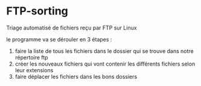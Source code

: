 # FTP-sorting
Triage automatisé de fichiers reçu par FTP sur Linux

le programme va se dérouler en 3 étapes :

1. faire la liste de tous les fichiers dans le dossier qui se trouve dans notre répertoire ftp
2. créer les nouveaux fichiers qui vont contenir les différents fichiers selon leur extensions
3. faire déplacer les fichiers dans les bons dossiers

